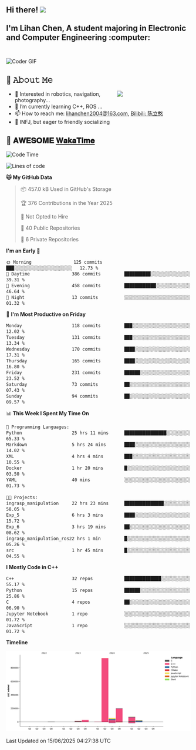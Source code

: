 <h2 align="left">
 <abc>
  <br>Hi there! <img src="https://user-images.githubusercontent.com/42378118/110234147-e3259600-7f4e-11eb-95be-0c4047144dea.gif" width="30"><br>
  <br> I'm Lihan Chen, A student majoring in Electronic and Computer Engineering :computer:<br>
  <br>
 </abc>
</h2>

<img align="center" src="https://media.giphy.com/media/SWoSkN6DxTszqIKEqv/giphy.gif" alt="Coder GIF" width="500">

## :book: 𝙰𝚋𝚘𝚞𝚝 𝙼𝚎

<img align="right" width="40%" src="https://github-readme-stats.vercel.app/api?username=LihanChen2004&show_icons=true&icon_color=CE1D2D&text_color=718096&bg_color=ffffff&hide_title=true" />

- 🌟 Interested in robotics, navigation, photography...
- 🌱 I’m currently learning C++, ROS ... 
- 📫 How to reach me: lihanchen2004@163.com, [Bilibili: 陈立憨](https://space.bilibili.com/170786212)
- 👯 INFJ, but eager to friendly socializing

## 📜 𝐀𝐖𝐄𝐒𝐎𝐌𝐄 [𝐖𝐚𝐤𝐚𝐓𝐢𝐦𝐞](https://github.com/anmol098/waka-readme-stats)

<!--START_SECTION:waka-->
![Code Time](http://img.shields.io/badge/Code%20Time-1%2C164%20hrs%2041%20mins-blue)

![Lines of code](https://img.shields.io/badge/From%20Hello%20World%20I%27ve%20Written-1.3%20million%20lines%20of%20code-blue)

**🐱 My GitHub Data** 

> 📦 457.0 kB Used in GitHub's Storage 
 > 
> 🏆 376 Contributions in the Year 2025
 > 
> 🚫 Not Opted to Hire
 > 
> 📜 40 Public Repositories 
 > 
> 🔑 6 Private Repositories 
 > 
**I'm an Early 🐤** 

```text
🌞 Morning                125 commits         ███░░░░░░░░░░░░░░░░░░░░░░   12.73 % 
🌆 Daytime                386 commits         ██████████░░░░░░░░░░░░░░░   39.31 % 
🌃 Evening                458 commits         ████████████░░░░░░░░░░░░░   46.64 % 
🌙 Night                  13 commits          ░░░░░░░░░░░░░░░░░░░░░░░░░   01.32 % 
```
📅 **I'm Most Productive on Friday** 

```text
Monday                   118 commits         ███░░░░░░░░░░░░░░░░░░░░░░   12.02 % 
Tuesday                  131 commits         ███░░░░░░░░░░░░░░░░░░░░░░   13.34 % 
Wednesday                170 commits         ████░░░░░░░░░░░░░░░░░░░░░   17.31 % 
Thursday                 165 commits         ████░░░░░░░░░░░░░░░░░░░░░   16.80 % 
Friday                   231 commits         ██████░░░░░░░░░░░░░░░░░░░   23.52 % 
Saturday                 73 commits          ██░░░░░░░░░░░░░░░░░░░░░░░   07.43 % 
Sunday                   94 commits          ██░░░░░░░░░░░░░░░░░░░░░░░   09.57 % 
```


📊 **This Week I Spent My Time On** 

```text
💬 Programming Languages: 
Python                   25 hrs 11 mins      ████████████████░░░░░░░░░   65.33 % 
Markdown                 5 hrs 24 mins       ████░░░░░░░░░░░░░░░░░░░░░   14.02 % 
XML                      4 hrs 4 mins        ███░░░░░░░░░░░░░░░░░░░░░░   10.55 % 
Docker                   1 hr 20 mins        █░░░░░░░░░░░░░░░░░░░░░░░░   03.50 % 
YAML                     40 mins             ░░░░░░░░░░░░░░░░░░░░░░░░░   01.73 % 

🐱‍💻 Projects: 
ingrasp_manipulation     22 hrs 23 mins      ███████████████░░░░░░░░░░   58.05 % 
Exp_5                    6 hrs 3 mins        ████░░░░░░░░░░░░░░░░░░░░░   15.72 % 
Exp_6                    3 hrs 19 mins       ██░░░░░░░░░░░░░░░░░░░░░░░   08.62 % 
ingrasp_manipulation_ros22 hrs 1 min         █░░░░░░░░░░░░░░░░░░░░░░░░   05.26 % 
src                      1 hr 45 mins        █░░░░░░░░░░░░░░░░░░░░░░░░   04.55 % 
```

**I Mostly Code in C++** 

```text
C++                      32 repos            ██████████████░░░░░░░░░░░   55.17 % 
Python                   15 repos            ██████░░░░░░░░░░░░░░░░░░░   25.86 % 
C                        4 repos             ██░░░░░░░░░░░░░░░░░░░░░░░   06.90 % 
Jupyter Notebook         1 repo              ░░░░░░░░░░░░░░░░░░░░░░░░░   01.72 % 
JavaScript               1 repo              ░░░░░░░░░░░░░░░░░░░░░░░░░   01.72 % 
```



**Timeline**

![Lines of Code chart](https://raw.githubusercontent.com/LihanChen2004/LihanChen2004/main/assets/bar_graph.png)


 Last Updated on 15/06/2025 04:27:38 UTC
<!--END_SECTION:waka-->

<!--
**LihanChen2004/LihanChen2004** is a ✨ _special_ ✨ repository because its `README.md` (this file) appears on your GitHub profile.

Here are some ideas to get you started:

- 🔭 I’m currently working on ...
- 🌱 I’m currently learning ...
- 👯 I’m looking to collaborate on ...
- 🤔 I’m looking for help with ...
- 💬 Ask me about ...
- 📫 How to reach me: ...
- 😄 Pronouns: ...
- ⚡ Fun fact: ...
-->
